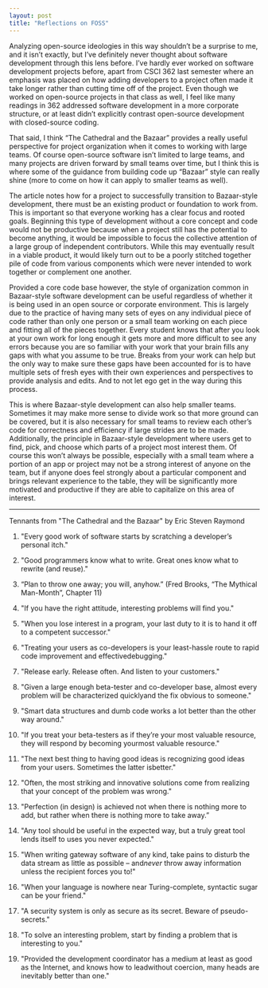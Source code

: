 ```yaml
---
layout: post
title: "Reflections on FOSS"
---
```


Analyzing open-source ideologies in this way shouldn’t be a surprise to me, and it isn’t exactly, but I’ve definitely never thought about software development through this lens before. I’ve hardly ever worked on software development projects before, apart from CSCI 362 last semester where an emphasis was placed on how adding developers to a project often made it take longer rather than cutting time off of the project. Even though we worked on open-source projects in that class as well, I feel like many readings in 362 addressed software development in a more corporate structure, or at least didn’t explicitly contrast open-source development with closed-source coding.  

That said, I think “The Cathedral and the Bazaar” provides a really useful perspective for project organization when it comes to working with large teams. Of course open-source software isn’t limited to large teams, and many projects are driven forward by small teams over time, but I think this is where some of the guidance from building code up “Bazaar” style can really shine (more to come on how it can apply to smaller teams as well).  

The article notes how for a project to successfully transition to Bazaar-style development, there must be an existing product or foundation to work from. This is important so that everyone working has a clear focus and rooted goals. Beginning this type of development without a core concept and code would not be productive because when a project still has the potential to become anything, it would be impossible to focus the collective attention of a large group of independent contributors. While this may eventually result in a viable product, it would likely turn out to be a poorly stitched together pile of code from various components which were never intended to work together or complement one another.  

Provided a core code base however, the style of organization common in Bazaar-style software development can be useful regardless of whether it is being used in an open source or corporate environment. This is largely due to the practice of having many sets of eyes on any individual piece of code rather than only one person or a small team working on each piece and fitting all of the pieces together. Every student knows that after you look at your own work for long enough it gets more and more difficult to see any errors because you are so familiar with your work that your brain fills any gaps with what you assume to be true. Breaks from your work can help but the only way to make sure these gaps have been accounted for is to have multiple sets of fresh eyes with their own experiences and perspectives to provide analysis and edits. And to not let ego get in the way during this process.  

This is where Bazaar-style development can also help smaller teams. Sometimes it may make more sense to divide work so that more ground can be covered, but it is also necessary for small teams to review each other’s code for correctness and efficiency if large strides are to be made. Additionally, the principle in Bazaar-style development where users get to find, pick, and choose which parts of a project most interest them. Of course this won’t always be possible, especially with a small team where a portion of an app or project may not be a strong interest of anyone on the team, but if anyone does feel strongly about a particular component and brings relevant experience to the table, they will be significantly more motivated and productive if they are able to capitalize on this area of interest.  

---

Tennants from "The Cathedral and the Bazaar" by Eric Steven Raymond  

1. "Every good work of software starts by scratching a developer’s personal itch."

2. "Good programmers know what to write. Great ones know what to rewrite (and reuse)."

3. “Plan to throw one away; you will, anyhow.” (Fred Brooks, “The Mythical Man-Month”, Chapter 11)
 
4. "If you have the right attitude, interesting problems will find you."
 
5.  "When you lose interest in a program, your last duty to it is to hand it off to a competent successor."
 
6. "Treating your users as co-developers is your least-hassle route to rapid code improvement and effectivedebugging."
 
7. "Release early. Release often. And listen to your customers."
 
8. "Given a large enough beta-tester and co-developer base, almost every problem will be characterized quicklyand the fix obvious to someone."
 
9. "Smart data structures and dumb code works a lot better than the other way around."
 
10. "If you treat your beta-testers as if they’re your most valuable resource, they will respond by becoming yourmost valuable resource."
 
11. "The next best thing to having good ideas is recognizing good ideas from your users. Sometimes the latter isbetter."
 
12. "Often, the most striking and innovative solutions come from realizing that your concept of the problem was wrong."
 
13. "Perfection (in design) is achieved not when there is nothing more to add, but rather when there is nothing more to take away.”
 
14. "Any tool should be useful in the expected way, but a truly great tool lends itself to uses you never expected."
 
15. "When writing gateway software of any kind, take pains to disturb the data stream as little as possible – and*never* throw away information unless the recipient forces you to!"
 
16. "When your language is nowhere near Turing-complete, syntactic sugar can be your friend."
 
17. "A security system is only as secure as its secret. Beware of pseudo-secrets."
 
18. "To solve an interesting problem, start by finding a problem that is interesting to you."
 
19. "Provided the development coordinator has a medium at least as good as the Internet, and knows how to leadwithout coercion, many heads are inevitably better than one."

